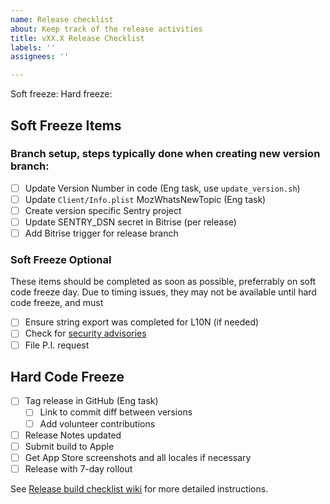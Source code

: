 ```yaml
---
name: Release checklist
about: Keep track of the release activities
title: vXX.X Release Checklist
labels: ''
assignees: ''

---
```

Soft freeze:
Hard freeze:

## Soft Freeze Items
### Branch setup, steps typically done when creating new version branch:
- [ ] Update Version Number in code (Eng task, use `update_version.sh`)
- [ ] Update `Client/Info.plist` MozWhatsNewTopic (Eng task)
- [ ] Create version specific Sentry project
- [ ] Update SENTRY_DSN secret in Bitrise (per release)
- [ ] Add Bitrise trigger for release branch

### Soft Freeze Optional
These items should be completed as soon as possible, preferrably on soft code freeze day. Due to timing issues, they may not be available until hard code freeze, and must

- [ ] Ensure string export was completed for L10N (if needed)
- [ ] Check for [security advisories](https://github.com/mozilla-mobile/firefox-ios/wiki/Release-Build-Checklist/#security-advisories)
- [ ] File P.I. request

## Hard Code Freeze

- [ ] Tag release in GitHub (Eng task)
    - [ ] Link to commit diff between versions
    - [ ] Add volunteer contributions
- [ ] Release Notes updated
- [ ] Submit build to Apple
- [ ] Get App Store screenshots and all locales if necessary
- [ ] Release with 7-day rollout

See [Release build checklist wiki](https://github.com/mozilla-mobile/firefox-ios/wiki/Release-Build-Checklist-Details) for more detailed instructions.
